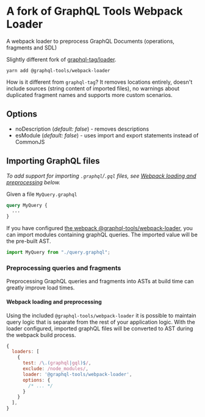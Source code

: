 # A fork of GraphQL Tools Webpack Loader

A webpack loader to preprocess GraphQL Documents (operations, fragments and SDL)

Slightly different fork of
[graphql-tag/loader](https://github.com/apollographql/graphql-tag/pull/304).

    yarn add @graphql-tools/webpack-loader

How is it different from `graphql-tag`? It removes locations entirely, doesn't include sources
(string content of imported files), no warnings about duplicated fragment names and supports more
custom scenarios.

## Options

- noDescription (_default: false_) - removes descriptions
- esModule (_default: false_) - uses import and export statements instead of CommonJS

## Importing GraphQL files

_To add support for importing `.graphql`/`.gql` files, see
[Webpack loading and preprocessing](#webpack-loading-and-preprocessing) below._

Given a file `MyQuery.graphql`

```graphql
query MyQuery {
  ...
}
```

If you have configured
[the webpack @graphql-tools/webpack-loader](#webpack-loading-and-preprocessing), you can import
modules containing graphQL queries. The imported value will be the pre-built AST.

```ts
import MyQuery from "./query.graphql";
```

### Preprocessing queries and fragments

Preprocessing GraphQL queries and fragments into ASTs at build time can greatly improve load times.

#### Webpack loading and preprocessing

Using the included `@graphql-tools/webpack-loader` it is possible to maintain query logic that is
separate from the rest of your application logic. With the loader configured, imported graphQL files
will be converted to AST during the webpack build process.

```js
{
  loaders: [
    {
      test: /\.(graphql|gql)$/,
      exclude: /node_modules/,
      loader: '@graphql-tools/webpack-loader',
      options: {
        /* ... */
      }
    }
  ],
}
```
